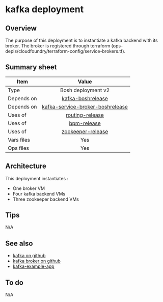 # kafka deployment

## Overview

The purpose of this deployment is to instantiate a kafka backend with its broker.
The broker is registered through terraform (ops-depls/cloudfoundry/terraform-config/service-brokers.tf).

## Summary sheet

| Item | Value |
| -- | :--: |
| Type | Bosh deployment v2|
| Depends on | [kafka-boshrelease](https://bosh.io/releases/github.com/cloudfoundry-community/kafka-boshrelease) |
| Depends on | [kafka-service-broker-boshrelease](https://bosh.io/releases/github.com/cloudfoundry-community/kafka-service-broker-boshrelease) |
| Uses of | [routing-release](https://bosh.io/releases/github.com/cloudfoundry/routing-release) |
| Uses of | [bpm-release](https://bosh.io/releases/github.com/cloudfoundry/bpm-release) |
| Uses of | [zookeeper-release](https://bosh.io/releases/github.com/cppforlife/zookeeper-release) |
| Vars files | Yes |
| Ops files | Yes |

## Architecture

This deployment instantiates : 
* One broker VM
* Four kafka backend VMs
* Three zookeeper backend VMs

## Tips

N/A

## See also

* [kafka on github](https://github.com/cloudfoundry-community/kafka-boshrelease)
* [kafka broker on github](https://github.com/cloudfoundry-community/kafka-service-broker-boshrelease)
* [kafka-example-app]( https://github.com/pivotal-cf-experimental/kafka-example-app)


## To do

N/A